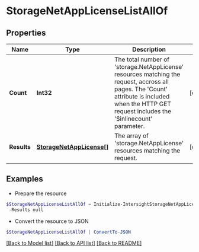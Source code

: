 # StorageNetAppLicenseListAllOf
## Properties

Name | Type | Description | Notes
------------ | ------------- | ------------- | -------------
**Count** | **Int32** | The total number of &#39;storage.NetAppLicense&#39; resources matching the request, accross all pages. The &#39;Count&#39; attribute is included when the HTTP GET request includes the &#39;$inlinecount&#39; parameter. | [optional] 
**Results** | [**StorageNetAppLicense[]**](StorageNetAppLicense.md) | The array of &#39;storage.NetAppLicense&#39; resources matching the request. | [optional] 

## Examples

- Prepare the resource
```powershell
$StorageNetAppLicenseListAllOf = Initialize-IntersightStorageNetAppLicenseListAllOf  -Count null `
 -Results null
```

- Convert the resource to JSON
```powershell
$StorageNetAppLicenseListAllOf | ConvertTo-JSON
```

[[Back to Model list]](../README.md#documentation-for-models) [[Back to API list]](../README.md#documentation-for-api-endpoints) [[Back to README]](../README.md)

